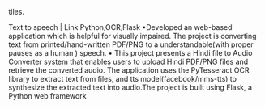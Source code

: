 tiles.

Text to speech | Link
Python,OCR,Flask
•Developed an web-based application which is helpful for visually impaired. The project is converting text from printed/hand-written PDF/PNG to a understandable(with proper pauses as a human ) speech.
• This project presents a Hindi file to Audio Converter system that enables users to upload Hindi PDF/PNG files and retrieve the converted audio. The application uses the PyTesseract OCR library to extract text from files, and tts model(facebook/mms-tts) to synthesize the extracted text into audio.The project is built using Flask, a Python web framework
